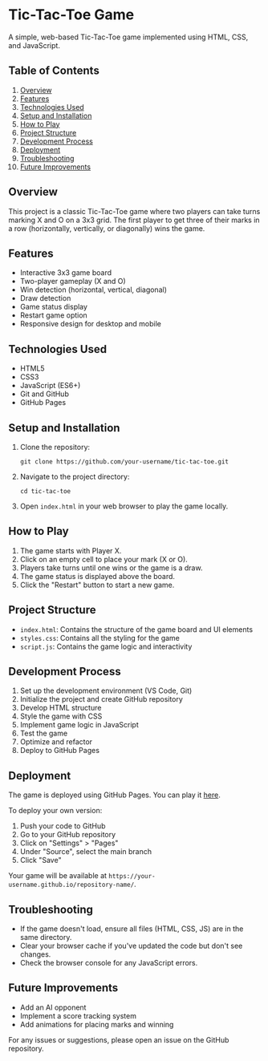 # Tic-Tac-Toe Game

A simple, web-based Tic-Tac-Toe game implemented using HTML, CSS, and JavaScript.

## Table of Contents

1. [Overview](#overview)
2. [Features](#features)
3. [Technologies Used](#technologies-used)
4. [Setup and Installation](#setup-and-installation)
5. [How to Play](#how-to-play)
6. [Project Structure](#project-structure)
7. [Development Process](#development-process)
8. [Deployment](#deployment)
9. [Troubleshooting](#troubleshooting)
10. [Future Improvements](#future-improvements)

## Overview

This project is a classic Tic-Tac-Toe game where two players can take turns marking X and O on a 3x3 grid. The first player to get three of their marks in a row (horizontally, vertically, or diagonally) wins the game.

## Features

- Interactive 3x3 game board
- Two-player gameplay (X and O)
- Win detection (horizontal, vertical, diagonal)
- Draw detection
- Game status display
- Restart game option
- Responsive design for desktop and mobile

## Technologies Used

- HTML5
- CSS3
- JavaScript (ES6+)
- Git and GitHub
- GitHub Pages

## Setup and Installation

1. Clone the repository:
   ```
   git clone https://github.com/your-username/tic-tac-toe.git
   ```
2. Navigate to the project directory:
   ```
   cd tic-tac-toe
   ```
3. Open `index.html` in your web browser to play the game locally.

## How to Play

1. The game starts with Player X.
2. Click on an empty cell to place your mark (X or O).
3. Players take turns until one wins or the game is a draw.
4. The game status is displayed above the board.
5. Click the "Restart" button to start a new game.

## Project Structure

- `index.html`: Contains the structure of the game board and UI elements
- `styles.css`: Contains all the styling for the game
- `script.js`: Contains the game logic and interactivity

## Development Process

1. Set up the development environment (VS Code, Git)
2. Initialize the project and create GitHub repository
3. Develop HTML structure
4. Style the game with CSS
5. Implement game logic in JavaScript
6. Test the game
7. Optimize and refactor
8. Deploy to GitHub Pages

## Deployment

The game is deployed using GitHub Pages. You can play it [here](https://your-username.github.io/tic-tac-toe).

To deploy your own version:

1. Push your code to GitHub
2. Go to your GitHub repository
3. Click on "Settings" > "Pages"
4. Under "Source", select the main branch
5. Click "Save"

Your game will be available at `https://your-username.github.io/repository-name/`.

## Troubleshooting

- If the game doesn't load, ensure all files (HTML, CSS, JS) are in the same directory.
- Clear your browser cache if you've updated the code but don't see changes.
- Check the browser console for any JavaScript errors.

## Future Improvements

- Add an AI opponent
- Implement a score tracking system
- Add animations for placing marks and winning

For any issues or suggestions, please open an issue on the GitHub repository.